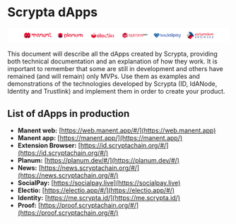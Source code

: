 # Scrypta dApps

![dapps](../.vuepress/public/assets/other/dapps.png)

This document will describe all the dApps created by Scrypta, providing both technical documentation and an explanation of how they work. It is important to remember that some are still in development and others have remained (and will remain) only MVPs. Use them as examples and demonstrations of the technologies developed by Scrypta (ID, IdANode, Identity and Trustlink) and implement them in order to create your product.


## List of dApps in production

- **Manent web:** [https://web.manent.app/#/](https://web.manent.app)
- **Manent app:** [https://manent.app/](https://manent.app/)
- **Extension Browser:** [https://id.scryptachain.org/#/](https://id.scryptachain.org/#/)
- **Planum:** [https://planum.dev/#/](https://planum.dev/#/)
- **News:** [https://news.scryptachain.org/#/](https://news.scryptachain.org/#/)
- **SocialPay:** [https://socialpay.live](https://socialpay.live)
- **Electio:** [https://electio.app/#/](https://electio.app/#/)
- **Identity:** [https://me.scrypta.id/](https://me.scrypta.id/)
- **Proof:** [https://proof.scryptachain.org/#/](https://proof.scryptachain.org/#/)